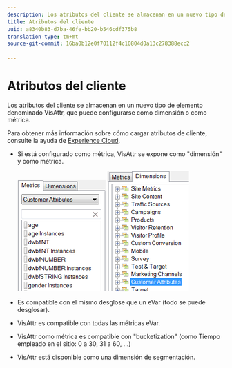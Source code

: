 ```yaml
---
description: Los atributos del cliente se almacenan en un nuevo tipo de elemento denominado VisAttr, que puede configurarse como dimensión o como métrica.
title: Atributos del cliente
uuid: a8340b83-d7ba-46fe-bb20-b546cdf375b8
translation-type: tm+mt
source-git-commit: 16ba0b12e0f70112f4c10804d0a13c278388ecc2

---
```



# Atributos del cliente

Los atributos del cliente se almacenan en un nuevo tipo de elemento denominado VisAttr, que puede configurarse como dimensión o como métrica.

Para obtener más información sobre cómo cargar atributos de cliente, consulte la ayuda de [Experience Cloud](https://docs.adobe.com/content/help/en/core-services/interface/customer-attributes/attributes.html).

* Si está configurado como métrica, VisAttr se expone como "dimensión" y como métrica.

   ![](assets/ca_metrics.png) ![](assets/ca_dimension.png)

* Es compatible con el mismo desglose que un eVar (todo se puede desglosar).
* VisAttr es compatible con todas las métricas eVar.
* VisAttr como métrica es compatible con "bucketization" (como Tiempo empleado en el sitio: 0 a 30, 31 a 60, ...)
* VisAttr está disponible como una dimensión de segmentación.

